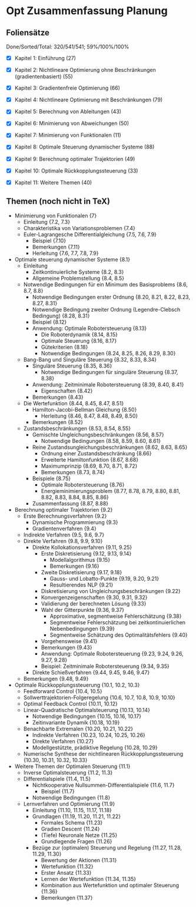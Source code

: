 # Opt Zusammenfassung Planung

## Foliensätze

Done/Sorted/Total: 320/541/541; 59%/100%/100%

* [X] Kapitel  1: Einführung (27)
* [X] Kapitel  2: Nichtlineare Optimierung ohne Beschränkungen (gradientenbasiert) (55)
* [X] Kapitel  3: Gradientenfreie Optimierung (66)
* [X] Kapitel  4: Nichtlineare Optimierung mit Beschränkungen (79)
* [X] Kapitel  5: Berechnung von Ableitungen (43)
* [X] Kapitel  6: Minimierung von Abweichungen (50)
* [x] Kapitel  7: Minimierung von Funktionalen (11)
* [x] Kapitel  8: Optimale Steuerung dynamischer Systeme (88)
* [x] Kapitel  9: Berechnung optimaler Trajektorien (49)
* [x] Kapitel 10: Optimale Rückkopplungssteuerung (33)
* [x] Kapitel 11: Weitere Themen (40)


## Themen (noch nicht in TeX)

* Minimierung von Funktionalen {7}
    - Einleitung {7.2, 7.3}
    - Charakteristika von Variationsproblemen {7.4}
    - Euler-Lagrangesche Differentialgleichung {7.5, 7.6, 7.9}
        + Beispiel {7.10}
        + Bemerkungen {7.11}
        + Herleitung {7.6, 7.7, 7.8, 7.9}
* Optimale steuerung dynamischer Systeme {8.1}
    - Einleitung
        + Zeitkontinuierliche Systeme {8.2, 8.3}
        + Allgemeine Problemstellung {8.4, 8.5}
    - Notwendige Bedingungen für ein Minimum des Basisproblems {8.6, 8.7, 8.8}
        + Notwendige Bedingungen erster Ordnung {8.20, 8.21, 8.22, 8.23, 8.27, 8.31}
        + Notwendige Bedingung zweiter Ordnung (Legendre-Clebsch Bedingung) {8.28, 8.31}
        + Beispiel {8.12}
        + Anwendung: Optimale Robotersteuerung {8.13}
            * Die Roboterdynamik {8.14, 8.15}
            * Optimale Steuerung {8.16, 8.17}
            * Gütekriterien {8.18}
            * Notwendige Bedingungen {8.24, 8.25, 8.26, 8.29, 8.30}
    - Bang-Bang und Singuläre Steuerung {8.32, 8.33, 8.34}
        + Singuläre Steuerung {8.35, 8.36}
            * Notwendige Bedingungen für singuläre Steuerung {8.37, 8.38}
        + Anwendung: Zeitminimale Robotersteuerung {8.39, 8.40, 8.41}
            * Eigenschaften {8.42}
        + Bemerkungen {8.43}
    - Die Wertefunktion {8.44, 8.45, 8.47, 8.51}
        + Hamilton-Jacobi-Bellman Gleichung {8.50}
            * Herleitung {8.46, 8.47, 8.48, 8.49, 8.50}
        + Bemerkungen {8.52}
    - Zustandsbeschränkungen {8.53, 8.54, 8.55}
        + Gemischte Ungleichungsbeschränkungen {8.56, 8.57}
            * Notwendige Bedingungen {8.58, 8.59, 8.60, 8.61}
        + Reine Zustandsungleichungsbeschränkungen {8.62, 8.63, 8.65}
            * Ordnung einer Zustandsbeschränkung {8.66}
            * Erweiterte Hamiltonfunktion {8.67, 8.68}
            * Maximumprinzip {8.69, 8.70, 8.71, 8.72}
            * Bemerkungen {8.73, 8.74}
        + Beispiele {8.75}
            * Optimale Robotersteuerung {8.76}
            * Energieminimierungsproblem {8.77, 8.78, 8.79, 8.80, 8.81, 8.82, 8.83, 8.84, 8.85, 8.86}
        + Zusammenfassung {8.87, 8.88}
* Berechnung optimaler Trajektorien {9.2}
    - Erste Berechnungsverfahren {9.2}
        + Dynamische Programmierung {9.3}
        + Gradientenverfahren {9.4}
    - Indirekte Verfahren {9.5, 9.6, 9.7}
    - Direkte Verfahren {9.8, 9.9, 9.10}
        + Direkte Kollokationsverfahren {9.11, 9.25}
            * Erste Diskretisierung {9.12, 9.13, 9.14}
                - Modellalgorithmus {9.15}
                - Bemerkungen {9.16}
            * Zweite Diskretisierung {9.17, 9.18}
                - Gauss- und Lobatto-Punkte {9.19, 9.20, 9.21}
                - Resultierendes NLP {9.21}
            * Diskretisierung von Ungleichungsbeschränkungen {9.22}
            * Konvergenzeigenschaften {9.30, 9.31, 9.32}
            * Validierung der berechneten Lösung {9.33}
            * Wahl der Gitterpunkte {9.36, 9.37}
                - Approximative, segmentweise Fehlerschätzung {9.38}
                - Segmentweise Fehlerschätzung bei zeitkontinuierlichen Nebenbedingungen {9.39}
                - Segmentweise Schätzung des Optimalitätsfehlers {9.40}
            * Vorgehensweise {9.41}
            * Bemerkungen {9.43}
            * Anwendung: Optimale Robotersteuerung {9.23, 9.24, 9.26, 9.27, 9.28}
            * Beispiel: Zeitminimale Robotersteuerung {9.34, 9.35}
        + Direkte Schießverfahren {9.44, 9.45, 9.46, 9.47}
    - Bemerkungen {9.48, 9.49}
* Optimale Rückkopplungssteuerung {10.1, 10.2, 10.3}
    - Feedforward Control {10.4, 10.5}
    - Sollwerttrajektorien-Folgeregelung {10.6, 10.7, 10.8, 10.9, 10.10}
    - Optimal Feedback Control {10.11, 10.12}
    - Linear-Quadratische Optimalsteuerung {10.13, 10.14}
        + Notwendige Bedingungen {10.15, 10.16, 10.17}
        + Zeitinvariante Dynamik {10.18, 10.19}
    - Benachbarte Extremalen {10.20, 10.21, 10.22}
        + Indirekte Verfahren {10.23, 10.24, 10.25, 10.26}
        + Direkte Verfahren {10.27}
        + Modellgestützte, prädiktive Regelung {10.28, 10.29}
    - Numerische Synthese der nichtlinearen Rückkopplungssteuerung {10.30, 10.31, 10.32, 10.33}
* Weitere Themen der Optimalen Steuerung {11.1}
    - Inverse Optimalsteuerung {11.2, 11.3}
    - Differentialspiele {11.4, 11.5}
        + Nichtkooperative Nullsummen-Differentialspiele {11.6, 11.7}
            * Beispiel {11.7}
        + Notwendige Bedingungen {11.8}
    - Lernverfahren und Optimierung {11.9}
        + Einleitung {11.10, 11.15, 11.17, 11.18}
        + Grundlagen {11.19, 11.20, 11.21, 11.22}
            * Formales Schema {11.23}
            * Gradien Descent {11.24}
            * (Tiefe) Neuronale Netze {11.25}
            * Grundlegende Fragen {11.26}
        + Bezüge zur (optimalen) Steuerung und Regelung {11.27, 11.28, 11.29, 11.30}
            * Bewertung der Aktionen {11.31}
            * Wertefunktion {11.32}
            * Erster Ansatz {11.33}
            * Lernen der Wertefunktion {11.34, 11.35}
            * Kombination aus Wertefunktion und optimaler Steuerung {11.36}
            * Bemerkungen {11.37}
